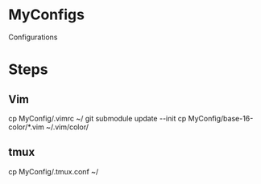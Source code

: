 # MyConfigs
Configurations

# Steps
## Vim
cp MyConfig/.vimrc ~/
git submodule update --init
cp MyConfig/base-16-color/\*.vim ~/.vim/color/

## tmux
cp MyConfig/.tmux.conf ~/
